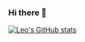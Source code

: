 ### Hi there 👋

<!--
**leonardowf/leonardowf** is a ✨ _special_ ✨ repository because its `README.md` (this file) appears on your GitHub profile.

Here are some ideas to get you started:

- 🔭 I’m currently working on ...
- 🌱 I’m currently learning ...
- 👯 I’m looking to collaborate on ...
- 🤔 I’m looking for help with ...
- 💬 Ask me about ...
- 📫 How to reach me: ...
- 😄 Pronouns: ...
- ⚡ Fun fact: ...
-->


[![Leo's GitHub stats](https://github-readme-stats.vercel.app/api?username=leonardowf)](https://github.com/anuraghazra/github-readme-stats)
